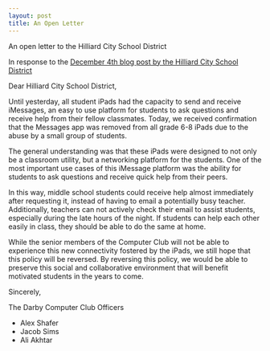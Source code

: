 ```yaml
---
layout: post
title: An Open Letter
---
```


An open letter to the Hilliard City School District


In response to the [December 4th blog post by the Hilliard City School District](http://www.hilliardschools.org/teens-and-the-internet-the-power-and-pitfalls-of-a-digital-life/)

Dear Hilliard City School District,

Until yesterday, all student iPads had the capacity to send and receive iMessages, an easy to use platform for students to ask questions and receive help from their fellow classmates. Today, we received confirmation that the Messages app was removed from all grade 6-8 iPads due to the abuse by a small group of students. 

The general understanding was that these iPads were designed to not only be a classroom utility, but a networking platform for the students. One of the most important use cases of this iMessage platform was the ability for students to ask questions and receive quick help from their peers. 

In this way, middle school students could receive help almost immediately after requesting it, instead of having to email a potentially busy teacher. Additionally, teachers can not actively check their email to assist students, especially during the late hours of the night. If students can help each other easily in class, they should be able to do the same at home. 

While the senior members of the Computer Club will not be able to experience this new connectivity fostered by the iPads, we still hope that this policy will be reversed. By reversing this policy, we would be able to preserve this social and collaborative environment that will benefit motivated students in the years to come. 

Sincerely,

The Darby Computer Club Officers

 - Alex Shafer
 - Jacob Sims
 - Ali Akhtar
